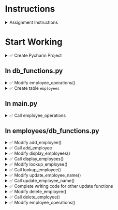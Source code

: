 # Instructions

<details>
  <summary>
    Assignment Instructions
  </summary>
 
- We maintain employee inventory, by writing code to accomplish the following operations using SQL statements     
  - Add Employee
  - Lookup Employee
  - Update Name
  - Update Department
  - Update Salary
  - Delete Employee
  - Display Employees

- Download [pretty print module](https://github.com/suchialex/pretty-print/blob/main/suchi_pretty_print.py)
- Here is a link to [Chapter 14 Tutorial](https://github.com/suchialex/CINS3002-Tutorial/blob/main/tutorial/Ch14.md)

</details>


# Start Working

<details>
  <summary>
    ✅ Create Pycharm Project
  </summary>

  - Create project
  - Create main.py and copy contents of main.py from previous assignment
  - Create a folder `hw11`
  - Inside hw11 copy contents of validations.py
  - Inside hw11 create new file db_functions.py
  - Copy code from class_functions.py from previous assignment hw10 (from employees folder)
</details>

## In db_functions.py

<details>
  <summary>
    ✅ Modify employee_operations()
  </summary>

  - Remove the function calls to file_to_dictionary() and dictionary_to_file()
  - Also delete those two functions
  - Open connection to database named hw11/employees.db (import the required package)  
    ⏩ Refer to Tutorial 14-5 a,b
  - Get the cursor for the connection ⏩ Refer to Tutorial 14-5c
  - Comment out the rest of the code (we will uncomment as we need it)
</details>


<details>
  <summary>
    ✅ Create table <code>employees</code>
  </summary>

  - In employee_operations function, after getting the cursor
  - Write statement to create table named `employees` only if it doesn't exist (⏩ Refer to 14-6e)
  - Columns are as follows
    - empid - integer and primary key
    - name - text
    - department - text
    - salary - real number
    - email - text
  - Commit the changes (⏩ Refer to 14-5e)
</details>


## In main.py

<details>
  <summary>
    ✅ Call employee_operations
  </summary>

  - Import the db_functions module
  - Call employee operations inside main body
</details>


## In employees/db_functions.py


<details>
<summary>
  ✅ Modify add_employee()
</summary>

  - It accepts two parameters, connection and cursor
  - It doesn't return anything
  - In the function body:
    - After getting employee name, department, salary, email using the validate functions in validations.py
    - Create a tuple of the above values (⏩ Refer to Tutorial 7-27c)
    - Write a parametrized statement to insert these values into the table `employees` (⏩ Refer to 14-7e)
    - Using the cursor, execute this by passing this statement and tuple as parameters      
    💡 We don't need to generate next ID and insert it because the database does it for us 
    - Commit the changes (⏩ Refer to 14-5e)  
    🚩 Make sure the number of elements in the tuple match the number of `?`

</details>


<details>
<summary>
  ✅ Call add_employee
</summary>

  - Uncomment the appropriate if-elif-else block to call add_employee function
  - Make sure to pass the connection and cursor as arguments
  - Execute code to make sure there are no errors
</details>


<details>
<summary>
  ✅ Modify display_employees()
</summary>

  - It accepts one parameter, cursor
  - It returns nothing
  - In function body:
    - Write a SQL statement that selects all the rows from the table `employees` (⏩ Refer to 14-8a) 
    - Execute that statement using the cursor that is passed as the parameter
    - Get the rows using fetchall and store in a variable
    - This is a list of tuples or multi-dimensional list  
    Use `suchi_print` to see how the data looks like    
    - Using a for loop, print each data element
    - Use appropriate alignment and width to fit your data  
    💡 Hint: Check out the display_employees function in multilist_functions.py
</details>


<details>
<summary>
  ✅ Call display_employees()
</summary>
  
  - Uncomment the appropriate if-elif-else block to call display_employees function
  - Make sure to pass the cursor as argument
  - Execute code to see if employees are printed correctly
</details>



<details>
<summary>
  ✅ Modify lookup_employee()
</summary>

  - It accepts parameters, cursor, empid   
  - It returns a Boolean
  - In the body,
    - Build a parametrized SQL Select statement to select all the columns from the table `employees` and in the WHERE clause check if the empid column matches the user entered empid (⏩ Refer to 14-8d) 
    - Using the cursor, execute it by passing the statement and tuple as arguments 
    - Get the row using fetchone
    - Print each data element in a new line
</details>


<details>
<summary>
  ✅ Call lookup_employee()
</summary>

  - Uncomment the appropriate if-elif-else block to call lookup_employee function
  - Get the employee ID from the user using an input statement
  - Make sure to pass the cursor and the employee ID as arguments
  - Execute code to see if employees are looked up correctly
</details>



<details>
<summary>
  ✅ Modify update_employee_name()
</summary>

  - Parameters: connection, cursor  
  - Return: None
  - In the function body:
    - Ask the user to input employee ID
    - Build a parametrized SQL Update statement (⏩ Refer to 14-9a Try this) 
    - Execute that statement using the cursor that is passed as the parameter
    - Get the rowcount using the cursor (⏩ Refer to 14-9b)
    - If the rowcount is equal to zero,
      - print `Employee Not Found`
    - Otherwise,
      - Commit the changes using the connection that is passed as the parameter (⏩ Refer to 14-5e)
      - Print `Employee Name Updated`
</details>


<details>
<summary>
  ✅ Call update_employee_name()
</summary>

  - Uncomment the appropriate if-elif-else block to call update_employee_name function
  - Make sure to pass the cursor as argument
  - Execute code to see if employee name is updated correctly
</details>


<details>
  <summary>
    ✅ Complete writing code for other update functions
  </summary>

  - update_employee_department()
  - update_employee_salary()
</details>

<details>
<summary>
  ✅ Modify delete_employee()
</summary>

  - Parameters: connection, cursor  
  - Return: None
  - In the function body:
    - Build a parametrized SQL Delete statement (⏩ Refer to 14-9c)   
    - Execute that statement using the cursor that is passed as the parameter
    - Get the rowcount using the cursor (⏩ Refer to 14-9b) 
      - If the rowcount is equal to zero,
        - print `Employee Not Found`
      - Otherwise,
        - Commit the changes using the connection that is passed as the parameter (⏩ Refer to 14-5e)
        - Print `Employee Deleted`
</details>


<details>
<summary>
  ✅ Call delete_employee()
</summary>

  - Uncomment the appropriate if-elif-else block to call delete_employee function
  - Make sure to pass the cursor as argument
  - Execute code to see if employee is deleted correctly
</details>


<details>
<summary>
  ✅ Modify employee_operations()
</summary>

  - After the while loop
    - Delete the function dictionary_to_file
    - Close the database connection (⏩ Refer to 14-5f)
</details>
